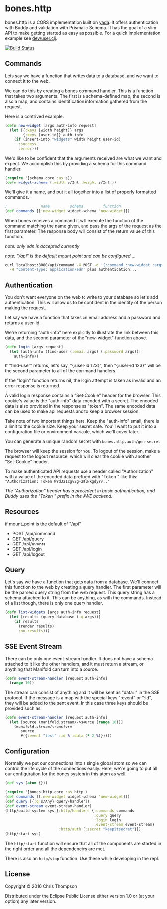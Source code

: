 # bones.http


bones.http is a CQRS implementation built on
[yada](https://github.com/juxt/yada). It offers authentication with Buddy and
validation with Prismatic Schema. It has the goal of a slim API to make getting
started as easy as possible. For a quick implementation example see
[dev/user.clj](dev/user.clj).

[![Build Status](https://travis-ci.org/teaforthecat/bones.http.svg?branch=master)](https://travis-ci.org/teaforthecat/bones.http)

## Commands

Lets say we have a function that writes data to a database, and we want to
connect it to the web.

We can do this by creating a bones command handler. This is a function that
takes two arguments. The first is a schema-defined map, the second is also a
map, and contains identification information gathered from the request.

Here is a contrived example:
```clojure
(defn new-widget [args auth-info request]
  (let [{:keys [width height]} args
        {:keys [user-id]} auth-info]
    (if (insert-into "widgets" width height user-id)
      :success
      :error)))
```

We'd like to be confident that the arguments received are what we want and
expect.  We accomplish this by providing a schema for this command handler.

```clojure
(require '[schema.core :as s])
(defn widget-schema {:width s/Int :height s/Int })
```

We'll give it a name, and put it all together into a list of properly
formatted commands.

```clojure
;               name         schema         function
(def commands [[:new-widget widget-schema 'new-widget]])
```

When bones receives a command it will execute the function of the command
matching the name given, and pass the args of the request as the first
parameter. The response body will consist of the return value of this function.

_note: only edn is accepted currently_

_note: "/api" is the default mount point and can be configured ..._

```sh
curl localhost:8080/api/command -X POST -d '{:command :new-widget :args {:width 3 :height 5}' \
  -H "Content-Type: application/edn" plus authentication...
```

## Authentication

You don't want everyone on the web to write to your database so let's add
authentication. This will allow us to be confident in the identity of the person
making the request.

Let say we have a function that takes an email address and a password and
returns a user-id.

We're returning "auth-info" here explicitly to illustrate the link between this
data, and the second parameter of the "new-widget" function above.

```clojure
(defn login [args request]
  (let [auth-info (find-user (:email args) (:password args))]
    auth-info))
```

If "find-user" returns, let's say, "{:user-id 123}", then "{:user-id 123}" will
be the second parameter to all of the command handlers.

If the "login" function returns nil, the login attempt is taken as invalid and
an error response is returned.

A valid login response contains a "Set-Cookie" header for the browser. This
cookie's value is the "auth-info" data encoded with a secret. The encoded data
is also provided in the response as "token". The same encoded data can be used
to make api requests and to keep a browser session.

Take note of two important things here. Keep the "auth-info" small, there is a
limit to the cookie size. Keep your secret safe. You'll want to put it into a
configuration file or environment variable, which we'll cover later...

You can generate a unique random secret with `bones.http.auth/gen-secret`

The browser will keep the session for you. To logout of the session, make a
request to the logout resource, which will clear the cookie with another
"Set-Cookie" header.

To make authenticated API requests use a header called "Authorization" with a
value of the encoded data prefixed with "Token " like this: `"Authorization:
 Token WYdJ21cgv2g-2BlNkgdyYv.."`


_The "Authorization" header has a precedent in basic authentication, and Buddy
 uses the "Token " prefix in the JWE backend._

## Resources
if mount_point is the default of "/api"

- POST /api/command
- GET /api/query
- GET /api/events
- GET /api/login
- GET /api/logout

## Query

Let's say we have a function that gets data from a database. We'll connect this
function to the web by creating a query handler. The first parameter will be the
parsed query string from the web request. This query string has a schema
attached to it. This can be anything, as with the commands. Instead of a list
though, there is only one query handler.

```clojure
(defn list-widgets [args auth-info request]
  (let [results (query-database (:q args))]
    (if results
      (render results)
      :no-results)))
```

## SSE Event Stream

There can be only one event-stream handler. It does not have a schema attached
to it like the other handlers, and it must return a stream, or anything that
Manifold can turn into a source.

```clojure
(defn event-stream-handler [request auth-info]
  (range 10))
```

The stream can consist of anything and it will be sent as "data: " in the SSE
protocol. If the message is a map with the special keys ":event" or ":id", they
will be added to the sent event. In this case three keys should be provided such
as:

```clojure
(defn event-stream-handler [request auth-info]
  (let [source (manifold.stream/->source (range 10))]
    (manifold.stream/transform
       source
       #({:event "test" :id % :data (* 2 %)}))))
```


## Configuration

Normally we put our connections into a single global atom so we can control the
life cycle of the connections easily. Here, we're going to put all our
configuration for the bones system in this atom as well.

```clojure
(def sys (atom {}))
```

```clojure
(require '[bones.http.core :as http])
(def commands [[:new-widget widget-schema 'new-widget]])
(def query [{:q s/Any} query-handler])
(def event-stream event-stream-handler)
(http/build-system sys {:http/handlers {:commands commands
                                        :query query
                                        :login login
                                        :event-stream event-stream}
                        :http/auth {:secret "keepitsecret"}})
(http/start sys)
```

The `http/start` function will ensure that all of the components are started in
the right order and all the dependencies are met.

There is also an `http/stop` function. Use these while developing in the repl.




## License

Copyright © 2016 Chris Thompson

Distributed under the Eclipse Public License either version 1.0 or (at
your option) any later version.

